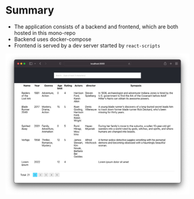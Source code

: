 # Summary
- The application consists of a backend and frontend, which are both hosted in this mono-repo
- Backend uses docker-compose
- Frontend is served by a dev server started by `react-scripts`

<img src="./screenshot.png" alt="screenshot 1" width="500">